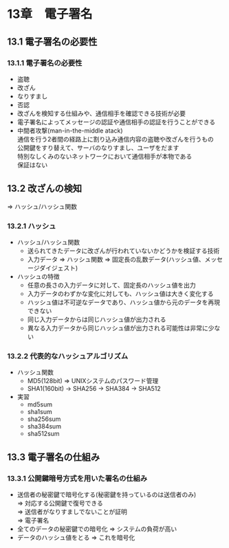 # 13章　電子署名
## 13.1 電子署名の必要性
### 13.1.1 電子署名の必要性

* 盗聴
* 改ざん
* なりすまし
* 否認
* 改ざんを検知する仕組みや、通信相手を確認できる技術が必要
* 電子署名によってメッセージの認証や通信相手の認証を行うことができる
* 中間者攻撃(man-in-the-middle atack)<br />
通信を行う2者間の経路上に割り込み通信内容の盗聴や改ざんを行うもの<br />
公開鍵をすり替えて、サーバのなりすまし、ユーザをだます<br />
特別なしくみのないネットワークにおいて通信相手が本物である<br />
保証はない<br />

## 13.2 改ざんの検知

=> ハッシュ/ハッシュ関数

### 13.2.1 ハッシュ

* ハッシュ/ハッシュ関数
	* 送られてきたデータに改ざんが行われていないかどうかを検証する技術
	* 入力データ => ハッシュ関数 => 固定長の乱数データ(ハッシュ値、メッセージダイジェスト)
* ハッシュの特徴
	* 任意の長さの入力データに対して、固定長のハッシュ値を出力
	* 入力データのわずかな変化に対しても、ハッシュ値は大きく変化する
	* ハッシュ値は不可逆なデータであり、ハッシュ値から元のデータを再現できない
	* 同じ入力データからは同じハッシュ値が出力される
	* 異なる入力データから同じハッシュ値が出力される可能性は非常に少ない

### 13.2.2 代表的なハッシュアルゴリズム

* ハッシュ関数
	* MD5(128bit) => UNIXシステムのパスワード管理
	* SHA1(160bit) -> SHA256 -> SHA384 -> SHA512
* 実習
	* md5sum
	* sha1sum
	* sha256sum
	* sha384sum
	* sha512sum

## 13.3 電子署名の仕組み
### 13.3.1 公開鍵暗号方式を用いた署名の仕組み

* 送信者の秘密鍵で暗号化する(秘密鍵を持っているのは送信者のみ)<br />
=> 対応する公開鍵で復号できる<br /> 
=> 送信者がなりすましでないことが証明<br />
=> 電子署名
* 全てのデータの秘密鍵での暗号化 => システムの負荷が高い
* データのハッシュ値をとる => これを暗号化
